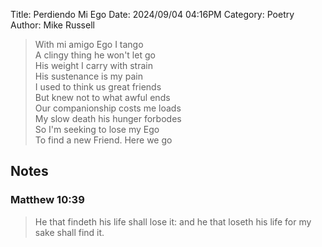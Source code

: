 Title: Perdiendo Mi Ego
Date: 2024/09/04 04:16PM
Category: Poetry
Author: Mike Russell

> With mi amigo Ego I tango<br>
> A clingy thing he won't let go<br>
> His weight I carry with strain<br>
> His sustenance is my pain<br>
> I used to think us great friends<br>
> But knew not to what awful ends<br>
> Our companionship costs me loads<br>
> My slow death his hunger forbodes<br>
> So I'm seeking to lose my Ego<br>
> To find a new Friend. Here we go

## Notes

### Matthew 10:39

> He that findeth his life shall lose it: and he that loseth his life for my sake shall find it.
